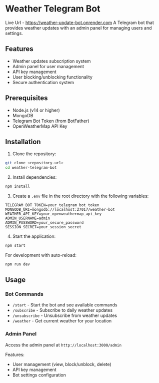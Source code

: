 # Weather Telegram Bot
Live Url - https://weather-update-bot.onrender.com
A Telegram bot that provides weather updates with an admin panel for managing users and settings.

## Features

- Weather updates subscription system
- Admin panel for user management
- API key management
- User blocking/unblocking functionality
- Secure authentication system

## Prerequisites

- Node.js (v14 or higher)
- MongoDB
- Telegram Bot Token (from BotFather)
- OpenWeatherMap API Key

## Installation

1. Clone the repository:
```bash
git clone <repository-url>
cd weather-telegram-bot
```

2. Install dependencies:
```bash
npm install
```

3. Create a `.env` file in the root directory with the following variables:
```
TELEGRAM_BOT_TOKEN=your_telegram_bot_token
MONGODB_URI=mongodb://localhost:27017/weather-bot
WEATHER_API_KEY=your_openweathermap_api_key
ADMIN_USERNAME=admin
ADMIN_PASSWORD=your_secure_password
SESSION_SECRET=your_session_secret
```

4. Start the application:
```bash
npm start
```

For development with auto-reload:
```bash
npm run dev
```

## Usage

### Bot Commands

- `/start` - Start the bot and see available commands
- `/subscribe` - Subscribe to daily weather updates
- `/unsubscribe` - Unsubscribe from weather updates
- `/weather` - Get current weather for your location

### Admin Panel

Access the admin panel at `http://localhost:3000/admin`

Features:
- User management (view, block/unblock, delete)
- API key management
- Bot settings configuration



